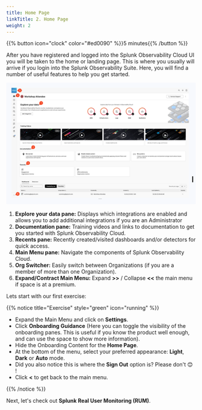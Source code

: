 ```yaml
---
title: Home Page
linkTitle: 2. Home Page
weight: 2
---
```


{{% button icon="clock" color="#ed0090" %}}5 minutes{{% /button %}}

After you have registered and logged into the Splunk Observability Cloud UI you will be taken to the home or landing page. This is where you usually will arrive if you login into the Splunk Observability Suite. Here, you will find a number of useful features to help you get started.

![home page](../images/home-screen.png)

1. **Explore your data pane:** Displays which integrations are enabled and allows you  to add additional integrations if you are an Administrator
2. **Documentation pane:** Training videos and links to documentation to get you started with Splunk Observability Cloud.
3. **Recents pane:** Recently created/visited dashboards and/or detectors for quick access.
4. **Main Menu pane:** Navigate the components of Splunk Observability Cloud.
5. **Org Switcher:** Easily switch between Organizations (if you are a member of more than one Organization).
6. **Expand/Contract Main Menu:** Expand **>>** / Collapse **<<** the main menu if space is at a premium.

Lets start with our first exercise:

{{% notice title="Exercise" style="green" icon="running" %}}

* Expand the Main Menu and click on **Settings**.
* Click **Onboarding Guidance** (Here you can toggle the visibility of the onboarding panes. This is useful if you know the product well enough, and can use the space to show more information).
* Hide the Onboarding Content for the **Home Page**.
* At the bottom of the menu, select your preferred appearance: **Light**, **Dark** or **Auto** mode.
* Did you also notice this is where the **Sign Out** option is? Please don't 😊 !
* Click **<** to get back to the main menu.

{{% /notice %}}

Next, let's check out **Splunk Real User Monitoring (RUM)**.

